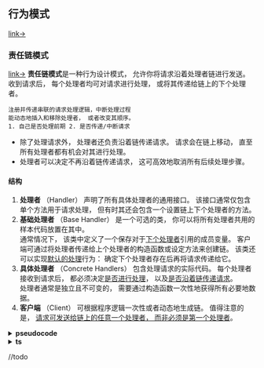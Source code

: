 ## 行为模式
[link->](https://refactoringguru.cn/design-patterns/behavioral-patterns)

### 责任链模式
[link->](https://refactoringguru.cn/design-patterns/chain-of-responsibility)
**责任链模式**是一种行为设计模式， 允许你将请求沿着处理者链进行发送。 收到请求后， 每个处理者均可对请求进行处理， 或将其传递给链上的下个处理者。

```
注册并传递串联的请求处理逻辑，中断处理过程
能动态地插入和移除处理者， 或者改变其顺序。
1. 自己是否处理前期 2. 是否传递/中断请求
```

- 除了处理请求外， 处理者还负责沿着链传递请求。 请求会在链上移动， 直至所有处理者都有机会对其进行处理。
- 处理者可以决定不再沿着链传递请求， 这可高效地取消所有后续处理步骤。

#### 结构

1. **处理者** （Handler） 声明了所有具体处理者的通用接口。 该接口通常仅包含单个方法用于请求处理， 但有时其还会包含一个设置链上下个处理者的方法。
2. **基础处理者** （Base Handler） 是一个可选的类， 你可以将所有处理者共用的样本代码放置在其中。  
通常情况下， 该类中定义了一个保存对于<u>下个处理者</u>引用的成员变量。 客户端可通过将处理者传递给上个处理者的构造函数或设定方法来创建链。 该类还可以实现<u>默认的处理</u>行为： 确定下个处理者存在后再将请求传递给它。
3. **具体处理者** （Concrete Handlers） 包含处理请求的实际代码。 每个处理者接收到请求后， 都必须决定<u>是否进行处理</u>， 以及<u>是否沿着链传递请求</u>。  
处理者通常是独立且不可变的， 需要通过构造函数一次性地获得所有必要地数据。
4. **客户端** （Client） 可根据程序逻辑一次性或者动态地生成链。 值得注意的是， <u>请求可发送给链上的任意一个处理者， 而非必须是第一个处理者</u>。


<details>
<summary><b>pseudocode</b></summary>

```pseudocode
// 处理者接口声明了一个创建处理者链的方法。还声明了一个执行请求的方法。
interface ComponentWithContextualHelp is
    method showHelp()


// 简单组件的基础类。
abstract class Component implements ComponentWithContextualHelp is
    field tooltipText: string

    // 组件容器在处理者链中作为“下一个”链接。
    protected field container: Container

    // 如果组件设定了帮助文字，那它将会显示提示信息。如果组件没有帮助文字
    // 且其容器存在，那它会将调用传递给容器。
    method showHelp() is
        if (tooltipText != null)
            // 显示提示信息。
        else
            container.showHelp()


// 容器可以将简单组件和其他容器作为其子项目。链关系将在这里建立。该类将从
// 其父类处继承 showHelp（显示帮助）的行为。
abstract class Container extends Component is
    protected field children: array of Component

    method add(child) is // *add 也是递归调用的，终是加在最末尾
        children.add(child)
        child.container = this


// 原始组件应该能够使用帮助操作的默认实现...
class Button extends Component is
    // ...

// 但复杂组件可能会对默认实现进行重写。如果无法以新的方式来提供帮助文字，
// 那组件总是还能调用基础实现的（参见 Component 类）。
class Panel extends Container is
    field modalHelpText: string

    method showHelp() is
        if (modalHelpText != null)
            // 显示包含帮助文字的模态窗口。
        else
            super.showHelp()

// ...同上...
class Dialog extends Container is
    field wikiPageURL: string

    method showHelp() is // *判断并递归调用 找到最近的组件的showHelp方法执行
        if (wikiPageURL != null)
            // 打开百科帮助页面。
        else
            super.showHelp()


// 客户端代码。
class Application is
    // 每个程序都能以不同方式对链进行配置。
    method createUI() is
        dialog = new Dialog("预算报告")
        dialog.wikiPageURL = "http://..."
        panel = new Panel(0, 0, 400, 800)
        panel.modalHelpText = "本面板用于..."
        ok = new Button(250, 760, 50, 20, "确认")
        ok.tooltipText = "这是一个确认按钮..."
        cancel = new Button(320, 760, 50, 20, "取消")
        // ...
        panel.add(ok) // *注册组件方法查找的链路
        panel.add(cancel)
        dialog.add(panel)

    // 想象这里会发生什么。
    method onF1KeyPress() is
        component = this.getComponentAtMouseCoords()
        component.showHelp()
```
</details>

<details>
<summary><b>ts</b></summary>

```ts
/**
 * The Handler interface declares a method for building the chain of handlers.
 * It also declares a method for executing a request.
 */
interface Handler {
    setNext(handler: Handler): Handler;

    handle(request: string): string;
}

/**
 * The default chaining behavior can be implemented inside a base handler class.
 */
abstract class AbstractHandler implements Handler
{
    private nextHandler: Handler;

    public setNext(handler: Handler): Handler {
        this.nextHandler = handler;
        // Returning a handler from here will let us link handlers in a
        // convenient way like this:
        // monkey.setNext(squirrel).setNext(dog);
        return handler;
    }

    public handle(request: string): string {
        if (this.nextHandler) {
            return this.nextHandler.handle(request);
        }

        return null;
    }
}

/**
 * All Concrete Handlers either handle a request or pass it to the next handler
 * in the chain.
 */
class MonkeyHandler extends AbstractHandler {
    public handle(request: string): string {
        if (request === 'Banana') {
            return `Monkey: I'll eat the ${request}.`;
        }
        return super.handle(request);

    }
}

class SquirrelHandler extends AbstractHandler {
    public handle(request: string): string {
        if (request === 'Nut') {
            return `Squirrel: I'll eat the ${request}.`;
        }
        return super.handle(request);
    }
}

class DogHandler extends AbstractHandler {
    public handle(request: string): string {
        if (request === 'MeatBall') {
            return `Dog: I'll eat the ${request}.`;
        }
        return super.handle(request);
    }
}

/**
 * The client code is usually suited to work with a single handler. In most
 * cases, it is not even aware that the handler is part of a chain.
 */
function clientCode(handler: Handler) {
    const foods = ['Nut', 'Banana', 'Cup of coffee'];

    for (const food of foods) {
        console.log(`Client: Who wants a ${food}?`);

        const result = handler.handle(food);
        if (result) {
            console.log(`  ${result}`);
        } else {
            console.log(`  ${food} was left untouched.`);
        }
    }
}

/**
 * The other part of the client code constructs the actual chain.
 */
const monkey = new MonkeyHandler();
const squirrel = new SquirrelHandler();
const dog = new DogHandler();

monkey.setNext(squirrel).setNext(dog);

/**
 * The client should be able to send a request to any handler, not just the
 * first one in the chain.
 */
console.log('Chain: Monkey > Squirrel > Dog\n');
clientCode(monkey);
console.log('');

console.log('Subchain: Squirrel > Dog\n');
clientCode(squirrel);
```
</details>


//todo

